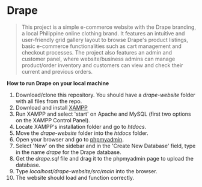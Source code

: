 # Drape

> This project is a simple e-commerce website with the Drape branding, a local Philippine online clothing brand. It features an intuitive and user-friendly grid gallery layout to browse Drape's product listings, basic e-commerce functionalities such as cart management and checkout processes. The project also features an admin and customer panel, where website/business admins can manage product/order inventory and customers can view and check their current and previous orders.

**How to run Drape on your local machine**

1. Download/clone this repository. You should have a *drape-website* folder with all files from the repo.
2. Download and install [XAMPP](https://www.apachefriends.org/download.html)
3. Run XAMPP and select 'start' on Apache and MySQL (first two options on the XAMPP Control Panel).
4. Locate XAMPP's installation folder and go to *htdocs*.
5. Move the *drape-website* folder into the *htdocs* folder.
6. Open your browser and go to [phpmyadmin](http://localhost/phpmyadmin/).
7. Select 'New' on the sidebar and in the 'Create New Database' field, type in the name *drape* for the Drape database.
8. Get the *drape.sql* file and drag it to the phpmyadmin page to upload the database.
9. Type *localhost/drape-website/src/main* into the browser.
10. The website should load and function correctly.

